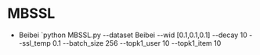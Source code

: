 # MBSSL
- Beibei
`python MBSSL.py --dataset Beibei --wid [0.1,0.1,0.1] --decay 10  --ssl_temp 0.1 --batch_size 256 --topk1_user 10 --topk1_item 10   
